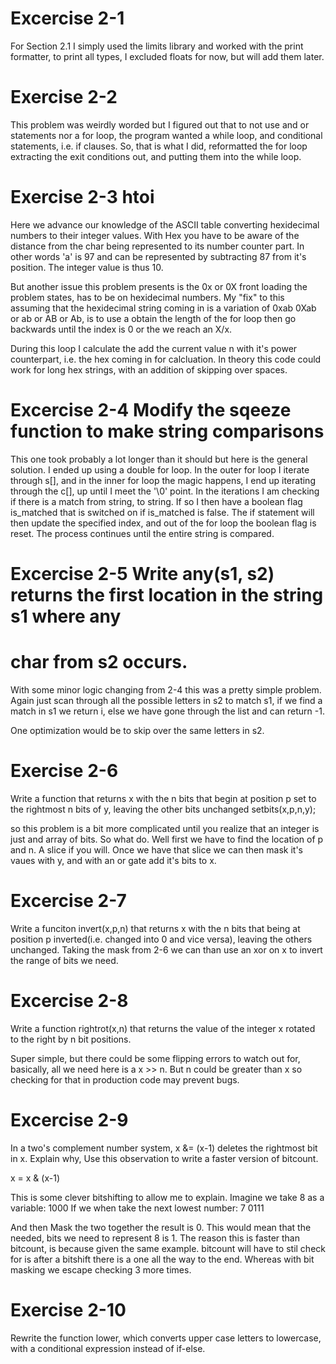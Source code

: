 # Excercise 2-1
For Section 2.1 I simply used the limits library and worked with the print formatter,
to print all types, I excluded floats for now, but will add them later.

# Exercise 2-2
This problem was weirdly worded but I figured out that to not use and or statements nor 
a for loop, the program wanted a while loop, and conditional statements, i.e. if clauses. 
So, that is what I did, reformatted the for loop extracting the exit conditions out, and 
putting them into the while loop. 

# Exercise 2-3 htoi 
Here we advance our knowledge of the ASCII table converting hexidecimal numbers to
their integer values. With Hex you have to be aware of the distance from the char 
being represented to its number counter part. In other words 'a' is 97 and can be
represented by subtracting 87 from it's position. The integer value is thus 10.

But another issue this problem presents is the 0x or 0X front loading the problem 
states, has to be on hexidecimal numbers. My "fix" to this assuming that the hexidecimal
string coming in is a variation of 0xab 0Xab or ab or AB or Ab, is to use a obtain the 
length of the for loop then go backwards until the index is 0 or the we reach an X/x.

During this loop I calculate the add the current value n with it's power counterpart, i.e.
the hex coming in for calcluation. In theory this code could work for long hex strings, 
with an addition of skipping over spaces. 

# Excercise 2-4 Modify the sqeeze function to make string comparisons
This one took probably a lot longer than it should but here is the general solution.
I ended up using a double for loop. In the outer for loop I iterate through s[], and 
in the inner for loop the magic happens, I end up iterating through the c[], up until 
I meet the '\0' point. In the iterations I am checking if there is a match from string, 
to string. If so I then have a boolean flag is_matched that is switched on if 
is_matched is false. The if statement will then update the specified index, and out of 
the for loop the boolean flag is reset. The process continues until the entire string 
is compared. 

# Excercise 2-5 Write any(s1, s2) returns the first location in the string s1 where any 
# char from s2 occurs.
With some minor logic changing from 2-4 this was a pretty simple problem. Again just 
scan through all the possible letters in s2 to match s1, if we find a match in s1 we 
return i, else we have gone through the list and can return -1. 

One optimization would be to skip over the same letters in s2. 

# Exercise 2-6 
Write a function that returns x with the n bits that begin at position p set to the 
rightmost n bits of y, leaving the other bits unchanged
setbits(x,p,n,y);

so this problem is a bit more complicated until you realize that an integer is just 
and array of bits. So what do. Well first we have to find the location of p and n.
A slice if you will. Once we have that slice we can then mask it's vaues with y, 
and with an or gate add it's bits to x. 

# Excercise 2-7
Write a funciton invert(x,p,n) that returns x with the n bits that being at position p
inverted(i.e. changed into 0 and vice versa), leaving the others unchanged.
Taking the mask from 2-6 we can than use an xor on x to invert the range of bits 
we need.

# Excercise 2-8 
Write a function rightrot(x,n) that returns the value of the integer x rotated 
to the right by n bit positions.

Super simple, but there could be some flipping errors to watch out for, basically,
all we need here is a x >> n. But n could be greater than x so checking for that 
in production code may prevent bugs.

# Excercise 2-9
In a two's complement number system, x &= (x-1) deletes the rightmost bit in x.
Explain why, Use this observation to write a faster version of bitcount.

x = x & (x-1)

This is some clever bitshifting to allow me to explain.
Imagine we take 8 as a variable:                1000
If we when take the next lowest number: 7       0111


And then Mask the two together the result is 0. This would mean that the needed, 
bits we need to represent 8 is 1. The reason this is faster than bitcount, is 
because given the same example. bitcount will have to stil check for is after a 
bitshift there is a one all the way to the end. Whereas with bit masking we 
escape checking 3 more times. 

# Exercise 2-10
Rewrite the function lower, which converts upper case letters to lowercase, with 
a conditional expression instead of if-else.


